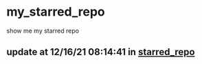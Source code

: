 # my_starred_repo
show me my starred repo

update at 12/16/21 08:14:41 in [starred_repo](./index.html)
---

